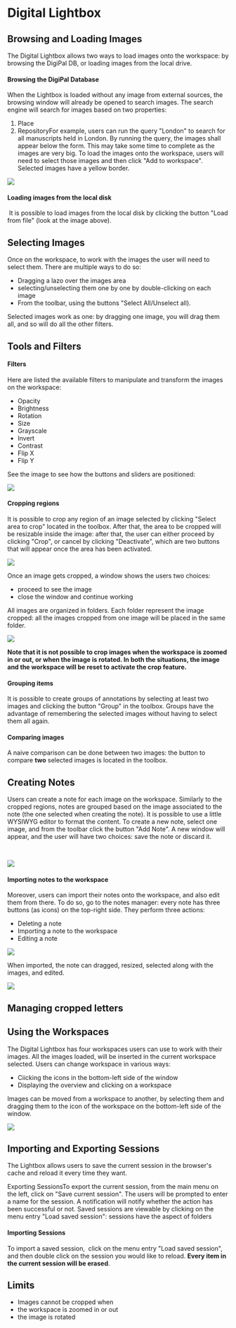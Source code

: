 # Digital Lightbox
 
## Browsing and Loading Images
The Digital Lightbox allows two ways to load images onto the workspace: by browsing the DigiPal DB, or loading images from the local drive.

#### Browsing the DigiPal Database
When the Lightbox is loaded without any image from external sources, the browsing window will already be opened to search images. The search engine will search for images based on two properties:


1. Place
2. RepositoryFor example, users can run the query "London" to search for all manuscripts held in London. By running the query, the images shall appear below the form. This may take some time to complete as the images are very big. To load the images onto the workspace, users will need to select those images and then click "Add to workspace". Selected images have a yellow border.

![](/static/doc/browsing.png?raw=true)

#### Loading images from the local disk
 It is possible to load images from the local disk by clicking the button "Load from file" (look at the image above).

## Selecting Images
Once on the workspace, to work with the images the user will need to select them. There are multiple ways to do so:


* Dragging a lazo over the images area
* selecting/unselecting them one by one by double-clicking on each image
* From the toolbar, using the buttons "Select All/Unselect all).

Selected images work as one: by dragging one image, you will drag them all, and so will do all the other filters.

## Tools and Filters

#### Filters
Here are listed the available filters to manipulate and transform the images on the workspace:


* Opacity
* Brightness
* Rotation
* Size
* Grayscale
* Invert
* Contrast
* Flip X
* Flip Y

See the image to see how the buttons and sliders are positioned:

![](/static/doc/toolbar.png?raw=true)

#### Cropping regions
It is possible to crop any region of an image selected by clicking "Select area to crop" located in the toolbox. After that, the area to be cropped will be resizable inside the image: after that, the user can either proceed by clicking "Crop", or cancel by clicking "Deactivate", which are two buttons that will appear once the area has been activated.

![](/static/doc/crop.png?raw=true)

Once an image gets cropped, a window shows the users two choices:


* proceed to see the image
* close the window and continue working

All images are organized in folders. Each folder represent the image cropped: all the images cropped from one image will be placed in the same folder.

![](/static/doc/regions.png?raw=true)

**Note that it is not possible to crop images when the workspace is zoomed in or out, or when the image is rotated. In both the situations, the image and the workspace will be reset to activate the crop feature.**

#### Grouping items
It is possible to create groups of annotations by selecting at least two images and clicking the button "Group" in the toolbox. Groups have the advantage of remembering the selected images without having to select them all again.

#### Comparing images
A naive comparison can be done between two images: the button to compare **two** selected images is located in the toolbox.

## Creating Notes
Users can create a note for each image on the workspace. Similarly to the cropped regions, notes are grouped based on the image associated to the note (the one selected when creating the note). It is possible to use a little WYSIWYG editor to format the content. To create a new note, select one image, and from the toolbar click the button "Add Note". A new window will appear, and the user will have two choices: save the note or discard it.

 

![](/static/doc/note.png?raw=true)

#### Importing notes to the workspace
Moreover, users can import their notes onto the workspace, and also edit them from there. To do so, go to the notes manager: every note has three buttons (as icons) on the top-right side. They perform three actions:


* Deleting a note
* Importing a note to the workspace
* Editing a note

![](/static/doc/note3.png?raw=true)

When imported, the note can dragged, resized, selected along with the images, and edited.

![](/static/doc/notes2.png?raw=true)

## Managing cropped letters 

## Using the Workspaces
The Digital Lightbox has four workspaces users can use to work with their images. All the images loaded, will be inserted in the current workspace selected. Users can change workspace in various ways:


* Ciicking the icons in the bottom-left side of the window
* Displaying the overview and clicking on a workspace

Images can be moved from a workspace to another, by selecting them and dragging them to the icon of the workspace on the bottom-left side of the window.

![](/static/doc/workspace.png?raw=true)

## Importing and Exporting Sessions
The Lightbox allows users to save the current session in the browser's cache and reload it every time they want.

Exporting SessionsTo export the current session, from the main menu on the left, click on "Save current session". The users will be prompted to enter a name for the session. A notification will notify whether the action has been successful or not. Saved sessions are viewable by clicking on the menu entry "Load saved session": sessions have the aspect of folders

#### Importing Sessions
To import a saved session,  click on the menu entry "Load saved session", and then double click on the session you would like to reload. **Every item in the current session will be erased**.

## Limits

* Images cannot be cropped when
 * the workspace is zoomed in or out
 * the image is rotated

 

 

